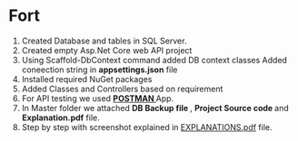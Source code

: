 # Fort

1.	Created Database and tables in SQL Server.
2.	Created empty Asp.Net Core web API project
3.	Using  Scaffold-DbContext command added DB context classes
    Added coneection string in <b>appsettings.json</b> file 
4.	Installed required NuGet packages
5.	Added Classes and Controllers based on requirement
6.	For API testing  we used <a href='https://learning.postman.com/docs/sending-requests/requests/'><b> POSTMAN </b> </a>  App.
7.	In Master folder  we attached  <b>DB Backup file </b>, <b>Project  Source code </b> and  <b>Explanation.pdf</b> file.
8.	Step by step with screenshot explained in <a href='https://github.com/sheksha001/Fort/blob/master/EXPLANATIONS.pdf'> EXPLANATIONS.pdf</a> file.
